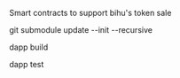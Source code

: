 Smart contracts to support bihu's token sale

git submodule update --init --recursive

dapp build

dapp test
